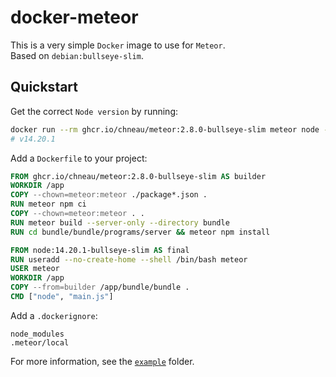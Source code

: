 # docker-meteor

This is a very simple `Docker` image to use for `Meteor`.  
Based on `debian:bullseye-slim`.

## Quickstart

Get the correct `Node version` by running:

```bash
docker run --rm ghcr.io/chneau/meteor:2.8.0-bullseye-slim meteor node --version
# v14.20.1
```

Add a `Dockerfile` to your project:

```Dockerfile
FROM ghcr.io/chneau/meteor:2.8.0-bullseye-slim AS builder
WORKDIR /app
COPY --chown=meteor:meteor ./package*.json .
RUN meteor npm ci
COPY --chown=meteor:meteor . .
RUN meteor build --server-only --directory bundle
RUN cd bundle/bundle/programs/server && meteor npm install

FROM node:14.20.1-bullseye-slim AS final
RUN useradd --no-create-home --shell /bin/bash meteor
USER meteor
WORKDIR /app
COPY --from=builder /app/bundle/bundle .
CMD ["node", "main.js"]
```

Add a `.dockerignore`:

```
node_modules
.meteor/local
```

For more information, see the [`example`](https://github.com/chneau/docker-meteor/tree/master/example) folder.
